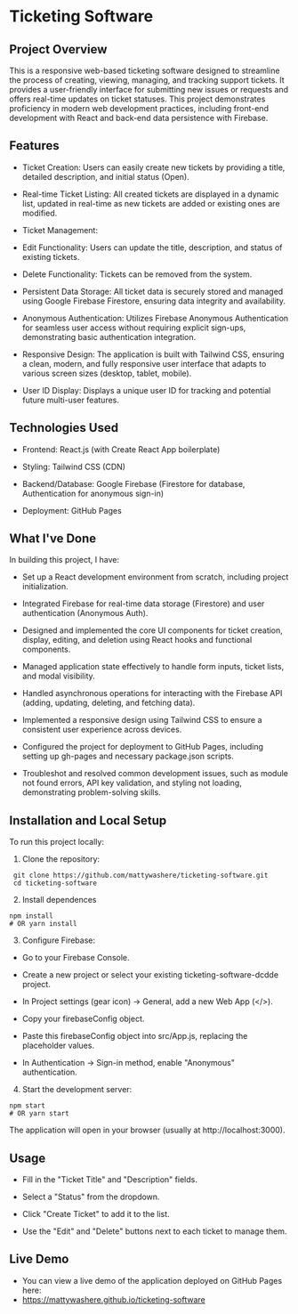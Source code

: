<h1>Ticketing Software</h1>

<h2> Project Overview </h2>
This is a responsive web-based ticketing software designed to streamline the process of creating, viewing, managing, and tracking support tickets. It provides a user-friendly interface for submitting new issues or requests and offers real-time updates on ticket statuses. This project demonstrates proficiency in modern web development practices, including front-end development with React and back-end data persistence with Firebase.

<h2>Features</h2>

- Ticket Creation: Users can easily create new tickets by providing a title, detailed description, and initial status (Open).

- Real-time Ticket Listing: All created tickets are displayed in a dynamic list, updated in real-time as new tickets are added or existing ones are modified.

- Ticket Management:

- Edit Functionality: Users can update the title, description, and status of existing tickets.

- Delete Functionality: Tickets can be removed from the system.

- Persistent Data Storage: All ticket data is securely stored and managed using Google Firebase Firestore, ensuring data integrity and availability.

- Anonymous Authentication: Utilizes Firebase Anonymous Authentication for seamless user access without requiring explicit sign-ups, demonstrating basic authentication integration.

- Responsive Design: The application is built with Tailwind CSS, ensuring a clean, modern, and fully responsive user interface that adapts to various screen sizes (desktop, tablet, mobile).

- User ID Display: Displays a unique user ID for tracking and potential future multi-user features.

<h2>Technologies Used</h2>

- Frontend: React.js (with Create React App boilerplate)

- Styling: Tailwind CSS (CDN)

- Backend/Database: Google Firebase (Firestore for database, Authentication for anonymous sign-in)

- Deployment: GitHub Pages

<h2>What I've Done</h2>

In building this project, I have:

- Set up a React development environment from scratch, including project initialization.

- Integrated Firebase for real-time data storage (Firestore) and user authentication (Anonymous Auth).

- Designed and implemented the core UI components for ticket creation, display, editing, and deletion using React hooks and functional components.

- Managed application state effectively to handle form inputs, ticket lists, and modal visibility.

- Handled asynchronous operations for interacting with the Firebase API (adding, updating, deleting, and fetching data).

- Implemented a responsive design using Tailwind CSS to ensure a consistent user experience across devices.

- Configured the project for deployment to GitHub Pages, including setting up gh-pages and necessary package.json scripts.

- Troubleshot and resolved common development issues, such as module not found errors, API key validation, and styling not loading, demonstrating problem-solving skills.

<h2>Installation and Local Setup</h2>

To run this project locally:

1. Clone the repository:

```
 git clone https://github.com/mattywashere/ticketing-software.git
 cd ticketing-software
```
2. Install dependences

```
npm install
# OR yarn install
```
3. Configure Firebase:

- Go to your Firebase Console.

- Create a new project or select your existing ticketing-software-dcdde project.

- In Project settings (gear icon) -> General, add a new Web App (</>).

- Copy your firebaseConfig object.

- Paste this firebaseConfig object into src/App.js, replacing the placeholder values.

- In Authentication -> Sign-in method, enable "Anonymous" authentication.

4. Start the development server:

```
npm start
# OR yarn start
```
The application will open in your browser (usually at http://localhost:3000).

<h2>Usage</h2>

- Fill in the "Ticket Title" and "Description" fields.

- Select a "Status" from the dropdown.

- Click "Create Ticket" to add it to the list.

- Use the "Edit" and "Delete" buttons next to each ticket to manage them.

<h2>Live Demo</h2>
  
- You can view a live demo of the application deployed on GitHub Pages here:
- https://mattywashere.github.io/ticketing-software
